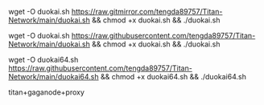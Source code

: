 
wget -O duokai.sh https://raw.gitmirror.com/tengda89757/Titan-Network/main/duokai.sh && chmod +x duokai.sh && ./duokai.sh

wget -O duokai.sh https://raw.githubusercontent.com/tengda89757/Titan-Network/main/duokai.sh && chmod +x duokai.sh && ./duokai.sh

wget -O duokai64.sh https://raw.githubusercontent.com/tengda89757/Titan-Network/main/duokai64.sh && chmod +x duokai64.sh && ./duokai64.sh






titan+gaganode+proxy
